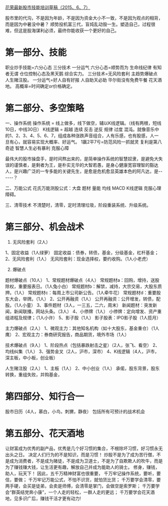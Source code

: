 [花荣最新股市技能培训草稿（2015、6、7）](http://hrhuarong.blog.hexun.com/100203403_d.html)

股市里的代沟，不是因为年龄，不是因为资金大小不一致，不是因为观点的相背，而是因为中暑没中暑？
顺势投机富三代，盲炖乱动毁一生。塑造自己，过程很难，但这是股海谋利必须，最终你能收获一个更好的自己。

# 第一部分、技能

职业炒手技能=六分心态 三分技术 一分运气
六分心态=顺势而为 生命线纪律 有知者无谓 仓位控制心态及黑天鹅 综合实力。
三分技术=无风险套利 主趋势爆破点 人生赌注股。
一分运气=好人自有好报 人自助天必助 华尔街没有免费午餐 花天酒地。
高概率=时间确定or价格确定。
 
# 第二部分、多空策略

一、操作系统
操作系统 = 线上做多，线下做空，辅以K线逻辑。（线有两根，短线10日，中线30日）
K线逻辑 = 超越 连续 反击 逆反 规律 过度 混沌。就像音乐中的1、2、3、4、5、6、7，组成各种涨跌声音组合，人有乐感，也有股感，人一旦有心，就容易实现大概率、好运气。
1赢2平7亏=防范风险一抓就灵 复利是第八奇迹 智慧人生必有暴利 克服心障

最伟大的股市操盘手，是时间熬出来的，是简单操作系统的智慧奴隶，是避免大失误的谨慎者，是剩者为王，是朴实无华的大智若愚，是身心健康宽容理智的豁达人，是兴趣广泛的一专多能的关键先生，是愈是危机愈显英雄本色的阿凡达，是------？

二、万能公式
花氏万能测股公式：大盘 题材 量能 均线 MACD K线逻辑 克服心理障碍。

三、清零技术
不清楚时，清零，定时清理垃圾，阶段重装系统、升级系统。
 
# 第三部分、机会战术

1. 无风险套利（2人）

  1、固定收益（1人绿萝）
  固定收益：债券，转债，基金，分级基金，杠杆基金；
  2、无风险套利（1人）
  无风险套利：现金选择权，要约收购。（1人小老虎）
 
2. 爆破点

题材爆破点（10人）
  1、常规题材爆破点（4人）
  常规题材a：回购，增持，送股除权，重要报表日。（1人兔小白）
  常规题材b：解禁，减持，大宗交易，大股东质押。（1人）
  常规题材c：每周上市公司新公告。（1人牵牛花）
  常规题材d：重要股东大会，举牌。（1人）
  2、公开再融资（1人）
  公开再融资：公开增发，转债，配股。（1人小童）
  3、事件题材（3人，一三五，二六，周末）
  新闻题材：突发新闻，新闻联播，网站头条。（3人）
  4、小停牌（1人）
  小停牌：定向增发、资产重组进程及规律；（1人小许）
  5、影子股（1人）
  影子股表：IPO影子股（1人揽月）
 
主力爆破点（2人）
  1、微观主力：其他知名机构（如十大股东，基金重仓）（1人鹰）
  2、宏观主力：券商研究报告，商品期货，境外市场（1人）

技术爆破点（9人）
  1、阶段热点（包括暴跌射击之星）（2人，张飞、看空）
  2、均线纠集（1人）
  3、强势金叉（2人，沪市，深市）
  4、K线逻辑（4人，沪市，深主板，中小板，创业板）

人生赌注股（2人）
  1、主板（1人）
  2、中小创业（1人）
  承偌，股东背景，股东转换，重组失败，并购基金，

# 第四部分、知行合一

股市日历（4人，慕白，小鸟，刺猬，静夜）
包括所有可预计的战术机会
 
# 第五部分、花天酒地
 
让财富成为优秀的副产品，优秀是几个好习惯的集合，不根除坏习惯，好习惯永无出头之日。
决定人们行为的不是知识，而是习惯！
炒股不是为了成为苦行僧，不是成为消费者，不是成为赌徒，不是成为卫道士，不是为了自欺欺人的吹牛，而是为了赚钱赚大钱，让生活更有趣，解放自己并成为能助人的骑士。
修身，赚钱，助人，玩天下！
因此，五千万精神财富也很重要，
千万牢记操作系统，要听，要信，要做；
千万牢记万能公式，不怕不识货，就怕货比货；
千万要学会清零，要两手硬，会买是徒弟，会卖是师傅，会清零是掌门，会做空是索罗斯；
千万要学会“群英结党奔小康”，一个人走的轻松，一群人走的更远；
千万要学会花天酒地，见多识广后，赚钱干活才更有动力!


